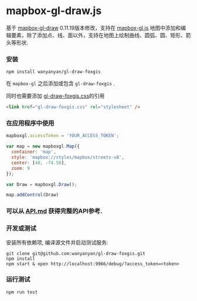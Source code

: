 # mapbox-gl-draw.js

基于 [mapbox-gl-draw](https://github.com/mapbox/mapbox-gl-draw) 0.11.19版本修改，支持在 [mapbox-gl.js](https://www.mapbox.com/mapbox-gl-js/) 地图中添加和编辑要素，除了添加点、线、面以外，支持在地图上绘制曲线、圆弧、圆、矩形、箭头等形状.

### 安装

```
npm install wanyanyan/gl-draw-foxgis
```

在 `mapbox-gl` 之后添加或包含 `gl-draw-foxgis` .

同时也需要添加 [gl-draw-foxgis.css](https://github.com/wanyanyan/gl-draw-foxgis/blob/master/dist/mapbox-gl-draw.css)的引用

```html
<link href="gl-draw-foxgis.css" rel="stylesheet" />
```

### 在应用程序中使用

```js
mapboxgl.accessToken = 'YOUR_ACCESS_TOKEN';

var map = new mapboxgl.Map({
  container: 'map',
  style: 'mapbox://styles/mapbox/streets-v8',
  center: [40, -74.50],
  zoom: 9
});

var Draw = mapboxgl.Draw();

map.addControl(Draw)
```

### 可以从 [API.md](https://github.com/wanyanyan/gl-draw-foxgis/blob/master/API.md) 获得完整的API参考.

### 开发或测试

安装所有依赖项, 编译源文件并启动测试服务:

```
git clone git@github.com:wanyanyan/gl-draw-foxgis.git
npm install
npm start & open http://localhost:9966/debug/?access_token=<token>
```

### 运行测试

```
npm run test
```
